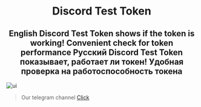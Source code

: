 <h1 align="center">
  Discord Test Token
</h1>

<h2 align="center">
  English
  Discord Test Token shows if the token is working!
  Convenient check for token performance
  Русский 
  Discord Test Token показывает, работает ли токен!
  Удобная проверка на работоспособность токена                         
</h2>

![ui](https://sun9-69.userapi.com/impg/HPg-71cR_FamnkLmP9Jomz-pOg21fYev3VtO8Q/nOC-WqCXC5g.jpg?size=507x218&quality=95&sign=9920c92a9dd7f3582814889fa205dcfb&c_uniq_tag=v7HgTivL0Kq76h8YTzdeU_TbZeT21stzLqZn5k4FV2U&type=album)
  
> Our telegram channel [Click](https://t.me/QwixxTwixx)
